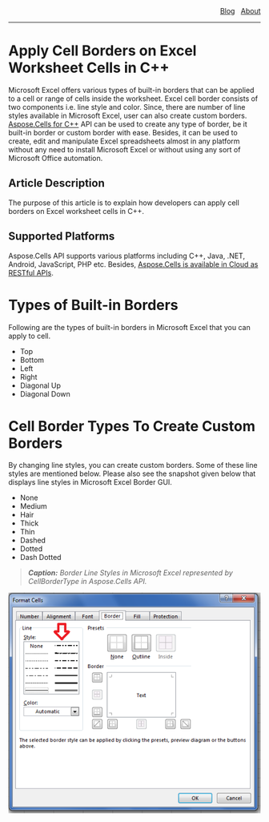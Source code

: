 <div align="right">
            <a href="/">Blog</a> &nbsp;
            <a href="/about">About</a>
            <hr>
</div>

# Apply Cell Borders on Excel Worksheet Cells in C++

Microsoft Excel offers various types of built-in borders that can be applied to a cell or range of cells inside the worksheet. Excel cell border consists of two components i.e. line style and color. Since, there are number of line styles available in Microsoft Excel, user can also create custom borders. [Aspose.Cells for C++](https://products.aspose.com/cells/cpp) API can be used to create any type of border, be it built-in border or custom border with ease. Besides, it can be used to create, edit and manipulate Excel spreadsheets almost in any platform without any need to install Microsoft Excel or without using any sort of Microsoft Office automation.

## Article Description

The purpose of this article is to explain how developers can apply cell borders on Excel worksheet cells in C++.

## Supported Platforms

Aspose.Cells API supports various platforms including C++, Java, .NET, Android, JavaScript, PHP etc. Besides, [Aspose.Cells is available in Cloud as RESTful APIs](https://products.aspose.cloud/cells).

# Types of Built-in Borders

Following are the types of built-in borders in Microsoft Excel that you can apply to cell.

* Top
* Bottom
* Left
* Right
* Diagonal Up
* Diagonal Down

# Cell Border Types To Create Custom Borders

By changing line styles, you can create custom borders. Some of these line styles are mentioned below. Please also see the snapshot given below that displays line styles in Microsoft Excel Border GUI.

* None
* Medium
* Hair
* Thick
* Thin
* Dashed
* Dotted
* Dash Dotted

>_**Caption:** Border Line Styles in Microsoft Excel represented by CellBorderType in Aspose.Cells API._

![Border Line Styles in Microsoft Excel represented by CellBorderType in Aspose.Cells API.](https://raw.githubusercontent.com/AsposeCells/AsposeCells-Screenshots-and-Sample-Files/master/Apply%20Cell%20Borders%20on%20Excel%20Worksheet%20Cells/Border-Line-Styles-Microsoft-Excel-Border-Aspose.Cells.png "Border Line Styles in Microsoft Excel represented by CellBorderType in Aspose.Cells API.")

